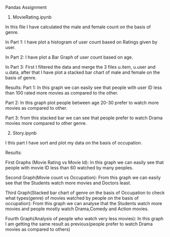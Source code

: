 Pandas Assignment 

1) MovieRating.ipynb

In this file I have calculated the male and female count on the basis of genre.

In Part 1: I have plot a histogram of user count based on Ratings given by user.

In Part 2: I have plot a Bar Graph of user count based on age.

In Part 3: First I filtered the data and merge the 3 files u.item, u.user and u.data, after that I have plot a stacked bar chart of male and female on the basis of genre.

Results:
Part 1: In this graph we can easily see that people with user ID less than 100 rated more movies as compared to the other.

Part 2: In this graph plot people between age 20-30 prefer to watch more movies as compared to other.

Part 3: from this stacked bar we can see that people prefer to watch Drama movies more compared to other genre.

2) Story.ipynb

I this part I have sort and plot my data on the basis of occupation.

Results:

First Graphs (Movie Rating vs Movie Id):
In this graph we can easily see that people with movie ID less than 60 watched by many peoples.

Second Graph(Movie count vs Occupation):
From this graph we can easily see that the Students watch more movies and Doctors least.

Third Graph(Stacked bar chart of genre on the basis of Occupation to check what types(genre) of movies watched by people on the basis of occupation):
From this graph we can analyse that the Students watch more movies and people mostly watch Drama,Comedy and Action movies.

Fourth Graph(Analysis of people who watch very less movies):
In this graph I am getting the same result as previous(people prefer to watch Drama movies as compared to others)
